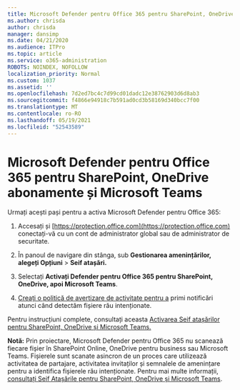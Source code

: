 ```yaml
---
title: Microsoft Defender pentru Office 365 pentru SharePoint, OneDrive abonamente și Microsoft Teams
ms.author: chrisda
author: chrisda
manager: dansimp
ms.date: 04/21/2020
ms.audience: ITPro
ms.topic: article
ms.service: o365-administration
ROBOTS: NOINDEX, NOFOLLOW
localization_priority: Normal
ms.custom: 1037
ms.assetid: ''
ms.openlocfilehash: 7d2ed7bc4c7d99cd01dadc12e38762903d6d8ab3
ms.sourcegitcommit: f4866e94918c7b591ad0cd3b58169d340bcc7f00
ms.translationtype: MT
ms.contentlocale: ro-RO
ms.lasthandoff: 05/19/2021
ms.locfileid: "52543589"
---
```

# <a name="microsoft-defender-for-office-365-for-sharepoint-onedrive-and-microsoft-teams"></a>Microsoft Defender pentru Office 365 pentru SharePoint, OneDrive abonamente și Microsoft Teams

Urmați acești pași pentru a activa Microsoft Defender pentru Office 365:

1. Accesați și [https://protection.office.com](https://protection.office.com) conectați-vă cu un cont de administrator global sau de administrator de securitate.

2. În panoul de navigare din stânga, sub **Gestionarea amenințărilor,** **alegeți Opțiuni** \> **Seif atașări.**

3. Selectați **Activați Defender pentru Office 365 pentru SharePoint, OneDrive, apoi Microsoft Teams**.

4. [Creați o politică de avertizare de activitate pentru a](/microsoft-365/compliance/create-activity-alerts) primi notificări atunci când detectăm fișiere rău intenționate.

Pentru instrucțiuni complete, consultați aceasta [Activarea Seif atașărilor pentru SharePoint, OneDrive și Microsoft Teams.](/microsoft-365/security/office-365-security/turn-on-atp-for-spo-odb-and-teams)

**Notă:** Prin proiectare, Microsoft Defender pentru Office 365 nu scanează fiecare fișier în SharePoint Online, OneDrive pentru business sau Microsoft Teams. Fișierele sunt scanate asincron de un proces care utilizează activitatea de partajare, activitatea invitaților și semnalele de amenințare pentru a identifica fișierele rău intenționate. Pentru mai multe informații, [consultați Seif Atașările pentru SharePoint, OneDrive și Microsoft Teams](/microsoft-365/security/office-365-security/atp-for-spo-odb-and-teams).
